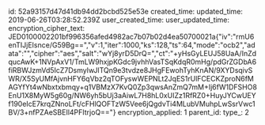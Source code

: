 id: 52a93157d47d41db94dd2bcbd525e53e
created_time: 
updated_time: 2019-06-26T03:28:52.239Z
user_created_time: 
user_updated_time: 
encryption_cipher_text: JED0100002201bf996356afed4982ac7b07b02d4ea50700021a{"iv":"rmU6enTIJjEIsnce/G59Bg==","v":1,"iter":1000,"ks":128,"ts":64,"mode":"ocb2","adata":"","cipher":"aes","salt":"wYj8yrD5DrQ=","ct":"+yHsGyLEUJ58UaA/InZdqucAwK+1NVpAxV1/TmLW9hxjpKGdc9jvhhVasTSqKdqR0mHg/pdGrZGDbA6fiRBWJzmVd5IcZ7DsmylwJlTQn9e3tvdze8JHgFEwohTyhKnAN/9XYDsqivSWR/X5SyUMfAjvnHFY6qVbz2qTOFyswWEPNLt2JqES1rUlFCECKZproN6fMAGYfYt4wNbxtxbmqy+q1VBMzX7KvQ0Zp3qwsAnZmQ7mM+Ij6fW1DFSHO8EnU1X8MyW5g60g/NW6yh5bUj3aAiwL7H8hL0xUIZz1RfRZ0+HuyJYCwUEYf190eIcE7krqZNnoLFt/cFHlQOFTzW5Vee6jQgdvTi4MLubVMuhpLwSsrVwc1BV/3+nfPZAeSBEIl4PFItrjoQ=="}
encryption_applied: 1
parent_id: 
type_: 2